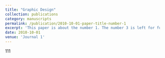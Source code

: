 ```yaml
---
title: "Graphic Design"
collection: publications
category: manuscripts
permalink: /publication/2010-10-01-paper-title-number-1
excerpt: 'This paper is about the number 1. The number 3 is left for future work.'
date: 2010-10-01
venue: 'Journal 1'
---
```


111
